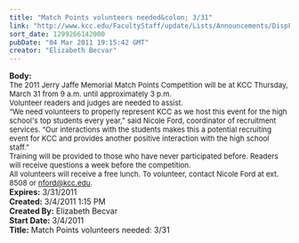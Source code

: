 ```yaml
---
title: "Match Points volunteers needed&colon; 3/31"
link: "http://www.kcc.edu/FacultyStaff/update/Lists/Announcements/DispForm.aspx?ID=147"
sort_date: 1299266142000
pubDate: "04 Mar 2011 19:15:42 GMT"
creator: "Elizabeth Becvar"
---
```


<div><b>Body:</b> <div class=ExternalClassAA24DD43715E41139C088AE9D5849E37><div><font size=2>The 2011 Jerry Jaffe Memorial Match Points Competition will be at KCC Thursday, March 31 from 9 a.m. until approximately 3 p.m. <br></font></div>
<div><font size=2>Volunteer readers and judges are needed to assist. <br></font></div>
<div><font size=2>“We need volunteers to properly represent KCC as we host this event for the high school's top students every year,” said Nicole Ford, coordinator of recruitment services. “Our interactions with the students makes this a potential recruiting event for KCC and provides another positive interaction with the high school staff.”<br></font></div>
<div><font size=2>Training will be provided to those who have never participated before. Readers will receive questions a week before the competition.<br></font></div>
<div><font size=2>All volunteers will receive a free lunch. To volunteer, contact Nicole Ford at ext. 8508 or </font><a href="mailto:nford@kcc.edu"><font size=2>nford@kcc.edu</font></a><font size=2>.<br></div></font></div></div>
<div><b>Expires:</b> 3/31/2011</div>
<div><b>Created:</b> 3/4/2011 1:15 PM</div>
<div><b>Created By:</b> Elizabeth Becvar</div>
<div><b>Start Date:</b> 3/4/2011</div>
<div><b>Title:</b> Match Points volunteers needed: 3/31</div>
